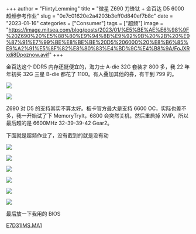 +++
author = "FlintyLemming"
title = "微星 Z690 刀锋钛 + 金百达 D5 6000 超频参考作业"
slug = "0e7c01620e2a4203b3eff0d840ef7b8c"
date = "2023-01-16"
categories = ["Consumer"]
tags = ["超频"]
image = "https://image.mitsea.com/blog/posts/2023/01/%E5%BE%AE%E6%98%9F%20Z690%20%E5%88%80%E9%94%8B%E9%92%9B%20%2B%20%E9%87%91%E7%99%BE%E8%BE%BE%20D5%206000%20%E8%B6%85%E9%A2%91%E5%8F%82%E8%80%83%E4%BD%9C%E4%B8%9A/FoJXRxdi8Dpoznow.avif"
+++

金百达这个 DDR5 内存还挺便宜的，海力士 A-die 32G 套装才 800 多，我 22 年年初买 32G 三星 B-die 都花了 1100。有人叠加其他的券，有干到 799 的。

![](https://image.mitsea.com/blog/posts/2023/01/%E5%BE%AE%E6%98%9F%20Z690%20%E5%88%80%E9%94%8B%E9%92%9B%20%2B%20%E9%87%91%E7%99%BE%E8%BE%BE%20D5%206000%20%E8%B6%85%E9%A2%91%E5%8F%82%E8%80%83%E4%BD%9C%E4%B8%9A/859A0960-5EB1-4487-8F73-B47B5CD080FE_1_201_a.avif)

![](https://image.mitsea.com/blog/posts/2023/01/%E5%BE%AE%E6%98%9F%20Z690%20%E5%88%80%E9%94%8B%E9%92%9B%20%2B%20%E9%87%91%E7%99%BE%E8%BE%BE%20D5%206000%20%E8%B6%85%E9%A2%91%E5%8F%82%E8%80%83%E4%BD%9C%E4%B8%9A/07E98863-5353-4139-B41A-FDF57929C74C_1_105_c.avif)

Z690 对 D5 的支持其实不算太好。板卡官方最大是支持 6600 OC，实际也差不多，我一开始试了下 MemoryTryIt，6800 会突然关机，然后重启掉 XMP。所以最后超的是 6600MHz 32-39-39-42 Gear2。

下面就是超频作业了，没有截到的就是没有动

![](https://image.mitsea.com/blog/posts/2023/01/%E5%BE%AE%E6%98%9F%20Z690%20%E5%88%80%E9%94%8B%E9%92%9B%20%2B%20%E9%87%91%E7%99%BE%E8%BE%BE%20D5%206000%20%E8%B6%85%E9%A2%91%E5%8F%82%E8%80%83%E4%BD%9C%E4%B8%9A/MSI_SnapShot6_00.avif)

![](https://image.mitsea.com/blog/posts/2023/01/%E5%BE%AE%E6%98%9F%20Z690%20%E5%88%80%E9%94%8B%E9%92%9B%20%2B%20%E9%87%91%E7%99%BE%E8%BE%BE%20D5%206000%20%E8%B6%85%E9%A2%91%E5%8F%82%E8%80%83%E4%BD%9C%E4%B8%9A/MSI_SnapShot7.avif)

![](https://image.mitsea.com/blog/posts/2023/01/%E5%BE%AE%E6%98%9F%20Z690%20%E5%88%80%E9%94%8B%E9%92%9B%20%2B%20%E9%87%91%E7%99%BE%E8%BE%BE%20D5%206000%20%E8%B6%85%E9%A2%91%E5%8F%82%E8%80%83%E4%BD%9C%E4%B8%9A/MSI_SnapShot8.avif)

![](https://image.mitsea.com/blog/posts/2023/01/%E5%BE%AE%E6%98%9F%20Z690%20%E5%88%80%E9%94%8B%E9%92%9B%20%2B%20%E9%87%91%E7%99%BE%E8%BE%BE%20D5%206000%20%E8%B6%85%E9%A2%91%E5%8F%82%E8%80%83%E4%BD%9C%E4%B8%9A/MSI_SnapShot9.avif)

![](https://image.mitsea.com/blog/posts/2023/01/%E5%BE%AE%E6%98%9F%20Z690%20%E5%88%80%E9%94%8B%E9%92%9B%20%2B%20%E9%87%91%E7%99%BE%E8%BE%BE%20D5%206000%20%E8%B6%85%E9%A2%91%E5%8F%82%E8%80%83%E4%BD%9C%E4%B8%9A/MSI_SnapShot10.avif)

![](https://image.mitsea.com/blog/posts/2023/01/%E5%BE%AE%E6%98%9F%20Z690%20%E5%88%80%E9%94%8B%E9%92%9B%20%2B%20%E9%87%91%E7%99%BE%E8%BE%BE%20D5%206000%20%E8%B6%85%E9%A2%91%E5%8F%82%E8%80%83%E4%BD%9C%E4%B8%9A/MSI_SnapShot12.avif)

最后放一下我用的 BIOS

[E7D31IMS.MA1](https://index.mitsea.com/%E8%BD%AF%E4%BB%B6/%E9%A9%B1%E5%8A%A8/BIOS/MSI%20Z690%20D5%20EDGE%20TI/E7D31IMS.MA1)
